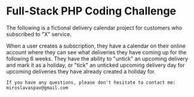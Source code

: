 # 
# Full-Stack PHP Coding Challenge

The following is a fictional delivery calendar project for customers who subscribed to "X" service.

When a user creates a subscription, they have a calendar on their online account where they can see what deliveries they have coming up for the following 6 weeks. They have the ability to "untick" an upcoming delivery and mark it as a holiday, or "tick" an unticked upcoming delivery day for upcoming deliveries they have already created a holiday for.

    If you have any questions, please don't hesitate to contact me: miroslavaspav@gmail.com


